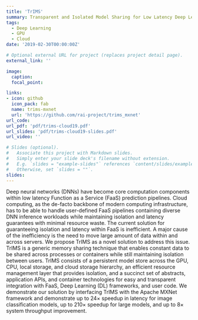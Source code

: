 ```yaml
---
title: 'TrIMS'
summary: Transparent and Isolated Model Sharing for Low Latency Deep Learning Inference in Function as a Service Environments.
tags:
  - Deep Learning
  - GPU
  - Cloud
date: '2019-02-30T00:00:00Z'

# Optional external URL for project (replaces project detail page).
external_link: ''

image:
  caption:
  focal_point:

links:
- icon: github
  icon_pack: fab
  name: trims-mxnet
  url: 'https://github.com/rai-project/trims_mxnet'
url_code: 
url_pdf: 'pdf/trims-cloud19.pdf'
url_slides: 'pdf/trims-cloud19-slides.pdf'
url_video: ''

# Slides (optional).
#   Associate this project with Markdown slides.
#   Simply enter your slide deck's filename without extension.
#   E.g. `slides = "example-slides"` references `content/slides/example-slides.md`.
#   Otherwise, set `slides = ""`.
slides:
---
```


Deep neural networks (DNNs) have become core computation components within low latency Function as a Service (FaaS) prediction pipelines. Cloud computing, as the de-facto backbone of modern computing infrastructure, has to be able to handle user-defined FaaS pipelines containing diverse DNN inference workloads while maintaining isolation and latency guarantees with minimal resource waste. The current solution for guaranteeing isolation and latency within FaaS is inefficient. A major cause of the inefficiency is the need to move large amount of data within and across servers. We propose TrIMS as a novel solution to address this issue. TrIMS is a generic memory sharing technique that enables constant data to be shared across processes or containers while still maintaining isolation between users. TrIMS consists of a persistent model store across the GPU, CPU, local storage, and cloud storage hierarchy, an efficient resource management layer that provides isolation, and a succinct set of abstracts, application APIs, and container technologies for easy and transparent integration with FaaS, Deep Learning (DL) frameworks, and user code. We demonstrate our solution by interfacing TrIMS with the Apache MXNet framework and demonstrate up to 24× speedup in latency for image classification models, up to 210× speedup for large models, and up to 8× system throughput improvement.
